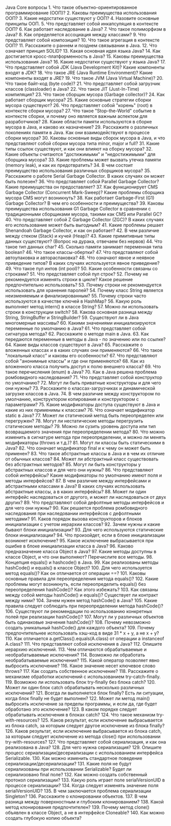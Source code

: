 Java Core вопросы
    1. Что такое объектно-ориентированное программирование (ООП)?
    2. Каковы преимущества использования ООП?
    3. Какие недостатки существуют у ООП?
    4. Назовите основные принципы ООП.
    5. Что представляет собой инкапсуляция в контексте ООП?
    6. Как работает наследование в Java?
    7. Что такое полиморфизм в Java?
    8. Как определяется ассоциация между классами?
    9. Что представляет собой композиция?
    10. Что такое агрегация в контексте ООП?
    11. Расскажите о раннем и позднем связывании в Java.
    12. Что означает принцип SOLID?
    13. Какая основная идея языка Java?
    14. Как достигается кросс-платформенность в Java?
    15. Каковы преимущества использования Java?
    16. Какие недостатки существуют у языка Java?
    17. Что представляет собой JDK (Java Development Kit)? Какие компоненты входят в JDK?
    18. Что такое JRE (Java Runtime Environment)? Какие компоненты входят в JRE?
    19. Что такое JVM (Java Virtual Machine)?
    20. Что такое байт-код (byte code)?
    21. Что представляет собой загрузчик классов (classloader) в Java?
    22. Что такое JIT (Just-In-Time) компиляция?
    23. Что такое сборщик мусора (Garbage collector)?
    24. Как работает сборщик мусора?
    25. Какие основные стратегии сборки мусора существуют?
    26. Что представляет собой "корень" (root) в контексте сборки мусора?
    27. Что такое "Stop-the-World" событие в контексте сборки, и почему оно является важным аспектом для разработчиков?
    28. Какие области памяти используются в сборке мусора в Java, и каково их назначение?
    29. Расскажите о различных поколениях памяти в Java. Как они взаимодействуют в процессе сборки мусора?
    30. Каковы основные виды сборок мусора в Java, и что представляют собой сборки мусора типа minor, major и full?
    31. Какие типы ссылок существуют, и как они влияют на сборку мусора?
    32. Какие объекты считаются "достижимыми" и "недостижимыми" для сборщика мусора?
    33. Какие проблемы может вызвать утечка памяти (memory leak), и как их предотвратить?
    34. В чем состоит преимущество использования различных сборщиков мусора?
    35. Расскажите о работе Serial Garbage Collector. В каких случаях он может быть полезен?
    36. Что представляет собой Parallel Garbage Collector? Какие преимущества он предоставляет?
    37. Как функционирует CMS Garbage Collector (Concurrent Mark-Sweep)? Какие проблемы сборщика мусора CMS могут возникнуть?
    38. Как работает Garbage-First (G1) Garbage Collector? В чем его особенности и преимущества?
    39. Каковы преимущества использования G1 Garbage Collector в сравнении с традиционными сборщиками мусора, такими как CMS или Parallel GC?
    40. Что представляет собой Z Garbage Collector (ZGC)? В каких случаях его использование может быть выгодным?
    41. Какие проблемы решает Shenandoah Garbage Collector, и как он работает?
    42. В чем различие между стеком (Stack) и кучей (Heap)?
    43. Какие примитивные типы данных существуют? (Вопрос на дурака, отвечаем без нервов)
    44. Что такое тип данных char?
    45. Сколько памяти занимает переменная типа boolean?
    46. Что такое классы-обертки?
    47. Что представляют собой автоупаковка и автораспаковка?
    48. Что означают явное и неявное приведение типов? В каких случаях используется явное приведение?
    49. Что такое пул интов (int pool)?
    50. Какие особенности связаны со строками?
    51. Что представляет собой пул строк?
    52. Почему не рекомендуется изменять строки в цикле? Какое решение предпочтительно использовать?
    53. Почему строки не рекомендуется использовать для хранения паролей?
    54. Почему класс String является неизменяемым и финализированным?
    55. Почему строки часто используются в качестве ключей в HashMap?
    56. Какую роль выполняет метод intern() в классе String?
    57. Можно ли использовать строки в конструкции switch?
    58. Какова основная разница между String, StringBuffer и StringBuilder?
    59. Существуют ли в Java многомерные массивы?
    60. Какими значениями инициализируются переменные по умолчанию в Java?
    61. Что представляет собой сигнатура метода?
    62. Расскажите о методе main в Java.
    63. Как передаются переменные в методы в Java - по значению или по ссылке?
    64. Какие виды классов существуют в Java?
    65. Расскажите о вложенных классах и в каких случаях они применяются?
    66. Что такое "локальный класс" и каковы его особенности?
    67. Что представляют собой "анонимные классы" и где они применяются?
    68. Как из вложенного класса получить доступ к полю внешнего класса?
    69. Что такое перечисления (enum) в Java?
    70. Как в Java решена проблема ромбовидного наследования?
    71. Что представляет собой конструктор по умолчанию?
    72. Могут ли быть приватные конструкторы и для чего они нужны?
    73. Расскажите о классах-загрузчиках и динамической загрузке классов в Java.
    74. В чем различие между конструктором по умолчанию, конструктором копирования и конструктором с параметрами?
    75. Какие модификаторы доступа существуют в Java и какие из них применимы к классам?
    76. Что означает модификатор static в Java?
    77. Может ли статический метод быть переопределен или перегружен?
    78. Могут ли нестатические методы перегрузить статические методы?
    79. Можно ли сузить уровень доступа или тип возвращаемого значения при переопределении метода?
    80. Что можно изменить в сигнатуре метода при переопределении, и можно ли менять модификаторы (throws и т.д.)?
    81. Могут ли классы быть статическими в Java?
    82. Что означает модификатор final и к чему он может быть применен?
    83. Что такое абстрактные классы в Java и в чем их отличие от обычных классов?
    84. Может ли абстрактный класс существовать без абстрактных методов?
    85. Могут ли быть конструкторы у абстрактных классов и для чего они нужны?
    86. Что представляют собой интерфейсы? Какие модификаторы по умолчанию имеют поля и методы интерфейсов?
    87. В чем различие между интерфейсами и абстрактными классами в Java? В каких случаях использовать абстрактные классы, а в каких интерфейсы?
    88. Может ли один интерфейс наследоваться от другого, и может ли наследоваться от двух других?
    89. Что представляют собой дефолтные методы интерфейсов и для чего они нужны?
    90. Как решается проблема ромбовидного наследования при наследовании интерфейсов с дефолтными методами?
    91. Каков порядок вызова конструкторов и блоков инициализации с учетом иерархии классов?
    92. Зачем нужны и какие бывают блоки инициализации?
    93. Для чего используются статические блоки инициализации?
    94. Что произойдет, если в блоке инициализации возникнет исключение?
    95. Какое исключение выбрасывается при ошибке в блоке инициализации класса в Java?
    96. Каково предназначение класса Object в Java?
    97. Какие методы доступны в классе Object, и что они выполняют? Перечислите все методы.
    98. Концепция equals() и hashcode() в Java.
    99. Как реализованы методы hashCode() и equals() в классе Object?
    100. Для чего используется метод equals()? Как он отличается от операции ==?
    101. Каковы основные правила для переопределения метода equals()?
    102. Какие проблемы могут возникнуть, если переопределить equals() без переопределения hashCode()? Как этого избежать?
    103. Как связаны между собой методы hashCode() и equals()? Существует ли контракт между ними?
    104. Зачем нужен метод hashCode() в Java?
    105. Какие правила следует соблюдать при переопределении метода hashCode()?
    106. Существуют ли рекомендации по использованию конкретных полей при реализации hashCode()?
    107. Могут ли у различных объектов быть одинаковые значения hashCode()?
    108. Почему невозможно создать уникальный hashCode() для каждого объекта?
    109. Почему предпочтительнее использовать хэш-код в виде 31 * x + y, а не x + y?
    110. Как отличается a.getClass().equals(A.class) от операции a instanceof A.class?
    111. Что представляют собой исключения в Java?
    112. Опишите иерархию исключений.
    113. Чем отличаются обрабатываемые и необрабатываемые исключения?
    114. Возможно ли обработать необрабатываемые исключения?
    115. Какой оператор позволяет явно выбросить исключение?
    116. Какое значение несет ключевое слово throws?
    117. Как создать собственное исключение?
    118. Расскажите о механизме обработки исключений с использованием try-catch-finally.
    119. Возможно ли использовать блок try-finally без блока catch?
    120. Может ли один блок catch обрабатывать несколько различных исключений?
    121. Всегда ли выполняется блок finally? Есть ли ситуации, когда блок finally не будет выполнен?
    122. Может ли метод main() выбросить исключение за пределы программы, и если да, где будет обработано это исключение?
    123. В каком порядке следует обрабатывать исключения в блоках catch?
    124. Что такое механизм try-with-resources?
    125. Каков результат, если исключение выбрасывается из блока catch, за которым следует другое исключение из блока finally?
    126. Каков результат, если исключение выбрасывается из блока catch, за которым следует исключение из метода close() при использовании try-with-resources?
    127. Что представляет собой сериализация, и как она реализована в Java?
    128. Для чего нужна сериализация?
    129. Опишите процесс сериализации/десериализации с использованием интерфейса Serializable.
    130. Как можно изменить стандартное поведение сериализации/десериализации?
    131. Какие поля не будут сериализованы при использовании Serializable? Будет ли сериализовано final поле?
    132. Как можно создать собственный протокол сериализации?
    133. Какую роль играет поле serialVersionUID в процессе сериализации?
    134. Когда следует изменять значение поля serialVersionUID?
    135. В чем заключается проблема сериализации Singleton?
    136. Расскажите о клонировании объектов.
    137. В чем разница между поверхностным и глубоким клонированием?
    138. Какой метод клонирования предпочтителен?
    139. Почему метод clone() объявлен в классе Object, а не в интерфейсе Cloneable?
    140. Как можно создать глубокую копию объекта?
